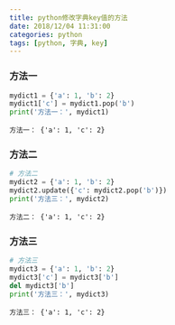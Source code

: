 ```yaml
---
title: python修改字典key值的方法
date: 2018/12/04 11:31:00
categories: python
tags: [python, 字典, key]
---
```


### 方法一

```python
mydict1 = {'a': 1, 'b': 2}
mydict1['c'] = mydict1.pop('b')
print('方法一：', mydict1)
```

```shell
方法一： {'a': 1, 'c': 2}
```



### 方法二

```python
# 方法二
mydict2 = {'a': 1, 'b': 2}
mydict2.update({'c': mydict2.pop('b')})
print('方法三：', mydict2)
```

```shell
方法二： {'a': 1, 'c': 2}
```



### 方法三

```python
# 方法三
mydict3 = {'a': 1, 'b': 2}
mydict3['c'] = mydict3['b']
del mydict3['b']
print('方法三：', mydict3)
```

```shell
方法三： {'a': 1, 'c': 2}
```

